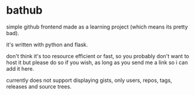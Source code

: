 # bathub
simple github frontend made as a learning project (which means its pretty bad).

it's written with python and flask.

don't think it's too resource efficient or fast, so you probably don't want to host it but please do so if you wish, as long as you send me a link so i can add it here.

currently does not support displaying gists, only users, repos, tags, releases and source trees.

